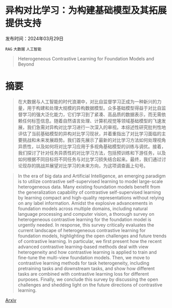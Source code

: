 # 异构对比学习：为构建基础模型及其拓展提供支持

发布时间：2024年03月29日

`RAG` `大数据` `人工智能`

> Heterogeneous Contrastive Learning for Foundation Models and Beyond

# 摘要

> 在大数据与人工智能的时代浪潮中，对比自监督学习正成为一种新兴的力量，用于构建和处理大规模的异构数据模型。众多基础模型得益于对比自监督学习的强大泛化能力，它们学习到了紧凑、高品质的数据表示，而无需依赖任何标签信息。随着自然语言处理、计算机视觉等领域基础模型的飞速发展，我们急需对异构对比学习进行一次深入的审视。本综述性研究批判性地评估了当前基础模型的异构对比学习现状，并着重指出了对比学习面临的主要挑战和未来发展趋势。我们首先展示了最新的对比学习方法如何处理视角异质性，以及如何将对比学习应用于多视角基础模型的训练与调优。接着，我们探讨了针对任务异质性的对比学习方法，包括预训练和下游任务，以及如何根据不同目标将不同任务与对比学习损失结合起来。最终，我们通过讨论现存的挑战并展望对比学习的未来方向，为这项调查画上句号。

> In the era of big data and Artificial Intelligence, an emerging paradigm is to utilize contrastive self-supervised learning to model large-scale heterogeneous data. Many existing foundation models benefit from the generalization capability of contrastive self-supervised learning by learning compact and high-quality representations without relying on any label information. Amidst the explosive advancements in foundation models across multiple domains, including natural language processing and computer vision, a thorough survey on heterogeneous contrastive learning for the foundation model is urgently needed. In response, this survey critically evaluates the current landscape of heterogeneous contrastive learning for foundation models, highlighting the open challenges and future trends of contrastive learning. In particular, we first present how the recent advanced contrastive learning-based methods deal with view heterogeneity and how contrastive learning is applied to train and fine-tune the multi-view foundation models. Then, we move to contrastive learning methods for task heterogeneity, including pretraining tasks and downstream tasks, and show how different tasks are combined with contrastive learning loss for different purposes. Finally, we conclude this survey by discussing the open challenges and shedding light on the future directions of contrastive learning.

[Arxiv](https://arxiv.org/abs/2404.00225)